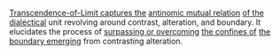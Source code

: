
[Transcendence-of-Limit captures the](1/1/2/_Transcendence-of-Limit) [antinomic mutual relation](2/2/2/1/_Organic-Inorganic) [of the dialectical](1/1/2/1/.Existential%20Dialectics) unit revolving around contrast, alteration, and boundary. It elucidates the process of [surpassing or overcoming](3/3/3/2/1/2/.Crossing%20the%20Threshold) [the confines of](1/3/1/2/1/1/1/3/.Confinement) [the boundary emerging](1/2/1/1/1/3/1/3/.Boundaries) from contrasting alteration.

